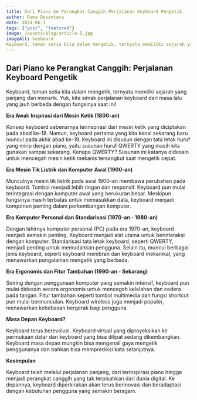 ```yaml
---
title: Dari Piano ke Perangkat Canggih Perjalanan Keyboard Pengetik
author: Rama Devantara
date: 2024-06-1
tags: ["post", "featured"]
image: /assets/blog/article-5.jpg
imageAlt: keyboard
Keyboard, teman setia kita dalam mengetik, ternyata memiliki sejarah yang panjang dan menarik. Yuk, kita simak perjalanan keyboard dari masa lalu yang jauh berbeda dengan fungsinya saat ini!
---
```


## Dari Piano ke Perangkat Canggih: Perjalanan Keyboard Pengetik

Keyboard, teman setia kita dalam mengetik, ternyata memiliki sejarah yang panjang dan menarik. Yuk, kita simak perjalanan keyboard dari masa lalu yang jauh berbeda dengan fungsinya saat ini!

**Era Awal: Inspirasi dari Mesin Ketik (1800-an)**

Konsep keyboard sebenarnya terinspirasi dari mesin ketik yang diciptakan pada abad ke-18.  Namun, keyboard pertama yang kita kenal sekarang baru muncul pada akhir abad ke-19.  Keyboard ini disusun dengan tata letak huruf yang mirip dengan piano, yaitu susunan huruf QWERTY yang masih kita gunakan sampai sekarang.  Kenapa QWERTY?  Susunan ini katanya didesain untuk mencegah mesin ketik mekanis tersangkut saat mengetik cepat.

**Era Mesin Tik Listrik dan Komputer Awal (1900-an)**

Munculnya mesin tik listrik pada awal 1900-an membawa perubahan pada keyboard.  Tombol menjadi lebih ringan dan responsif.  Keyboard pun mulai terintegrasi dengan komputer awal yang berukuran besar.  Meskipun fungsinya masih terbatas untuk memasukkan data, keyboard menjadi komponen penting dalam perkembangan komputer.

**Era Komputer Personal dan Standarisasi (1970-an - 1980-an)**

Dengan lahirnya komputer personal (PC) pada era 1970-an, keyboard menjadi semakin penting.  Keyboard menjadi alat utama untuk berinteraksi dengan komputer.  Standarisasi tata letak keyboard, seperti QWERTY, menjadi penting untuk memudahkan pengguna.  Selain itu, muncul berbagai jenis keyboard, seperti keyboard membran dan keyboard mekanikal, yang menawarkan pengalaman mengetik yang berbeda.

**Era Ergonomis dan Fitur Tambahan (1990-an - Sekarang)**

Seiring dengan penggunaan komputer yang semakin intensif, keyboard pun mulai didesain secara ergonomis untuk mencegah kelelahan dan cedera pada tangan.  Fitur tambahan seperti tombol multimedia dan fungsi shortcut pun mulai bermunculan.  Keyboard wireless juga menjadi populer, menawarkan kebebasan bergerak bagi pengguna.

**Masa Depan Keyboard?**

Keyboard terus berevolusi.  Keyboard virtual yang diproyeksikan ke permukaan datar dan keyboard yang bisa dilipat sedang dikembangkan.  Keyboard masa depan mungkin bisa mengenali gaya mengetik penggunanya dan bahkan bisa memprediksi kata selanjutnya.

**Kesimpulan**

Keyboard telah melalui perjalanan panjang, dari terinspirasi piano hingga menjadi perangkat canggih yang tak terpisahkan dari dunia digital.  Ke depannya, keyboard diperkirakan akan terus berinovasi dan beradaptasi dengan kebutuhan pengguna yang semakin beragam.
